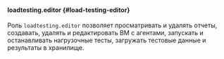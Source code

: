 #### loadtesting.editor {#load-testing-editor}

Роль `loadtesting.editor` позволяет просматривать и удалять отчеты, создавать, удалять и редактировать ВМ с агентами, запускать и останавливать нагрузочные тесты, загружать тестовые данные и результаты в хранилище.